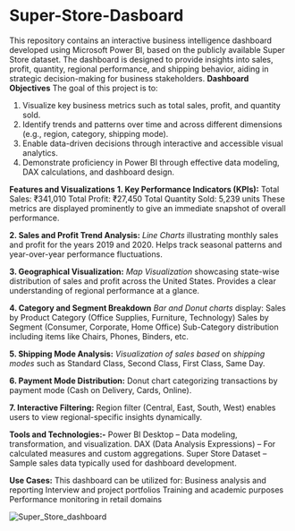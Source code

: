 # Super-Store-Dasboard
This repository contains an interactive business intelligence dashboard developed using Microsoft Power BI, based on the publicly available Super Store dataset. The dashboard is designed to provide insights into sales, profit, quantity, regional performance, and shipping behavior, aiding in strategic decision-making for business stakeholders.
**Dashboard Objectives**
The goal of this project is to:
1. Visualize key business metrics such as total sales, profit, and quantity sold.
2. Identify trends and patterns over time and across different dimensions (e.g., region, category, shipping mode).
3. Enable data-driven decisions through interactive and accessible visual analytics.
4. Demonstrate proficiency in Power BI through effective data modeling, DAX calculations, and dashboard design.

**Features and Visualizations**
**1. Key Performance Indicators (KPIs):**
Total Sales: ₹341,010
Total Profit: ₹27,450
Total Quantity Sold: 5,239 units
These metrics are displayed prominently to give an immediate snapshot of overall performance.

**2. Sales and Profit Trend Analysis:**
_Line Charts_ illustrating monthly sales and profit for the years 2019 and 2020.
Helps track seasonal patterns and year-over-year performance fluctuations.

**3. Geographical Visualization:**
_Map Visualization_ showcasing state-wise distribution of sales and profit across the United States.
Provides a clear understanding of regional performance at a glance.

**4. Category and Segment Breakdown**
_Bar and Donut charts_ display:
Sales by Product Category (Office Supplies, Furniture, Technology)
Sales by Segment (Consumer, Corporate, Home Office)
Sub-Category distribution including items like Chairs, Phones, Binders, etc.

**5. Shipping Mode Analysis:**
_Visualization of sales based_ on _shipping modes_ such as Standard Class, Second Class, First Class, Same Day.

**6. Payment Mode Distribution:**
Donut chart categorizing transactions by payment mode (Cash on Delivery, Cards, Online).

**7. Interactive Filtering:**
Region filter (Central, East, South, West) enables users to view regional-specific insights dynamically.

**Tools and Technologies:-**
Power BI Desktop – Data modeling, transformation, and visualization.
DAX (Data Analysis Expressions) – For calculated measures and custom aggregations.
Super Store Dataset – Sample sales data typically used for dashboard development.

**Use Cases:**
This dashboard can be utilized for:
Business analysis and reporting
Interview and project portfolios
Training and academic purposes
Performance monitoring in retail domains

![Super_Store_dashboard](https://github.com/user-attachments/assets/65a4997b-f911-4a14-b5e6-b85d067928e4)

